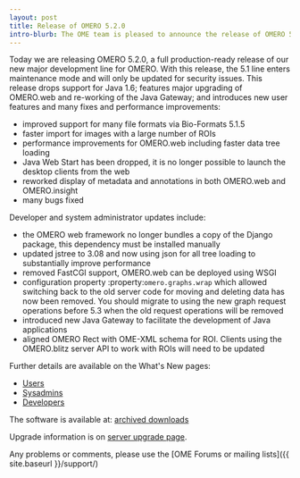 ```yaml
---
layout: post
title: Release of OMERO 5.2.0
intro-blurb: The OME team is pleased to announce the release of OMERO 5.2.0
---
```

Today we are releasing OMERO 5.2.0, a full production-ready release of our new major development line for OMERO. With this release, the 5.1 line enters maintenance mode and will only be updated for security issues. This release drops support for Java 1.6; features major upgrading of OMERO.web and re-working of the Java Gateway; and introduces new user features and many fixes and performance improvements:

* improved support for many file formats via Bio-Formats 5.1.5
* faster import for images with a large number of ROIs
* performance improvements for OMERO.web including faster data tree loading
* Java Web Start has been dropped, it is no longer possible to launch the desktop clients from the web
* reworked display of metadata and annotations in both OMERO.web and OMERO.insight
* many bugs fixed

Developer and system administrator updates include:

* the OMERO web framework no longer bundles a copy of the Django package, this dependency must be installed manually
* updated jstree to 3.08 and now using json for all tree loading to substantially improve performance
* removed FastCGI support, OMERO.web can be deployed using WSGI
* configuration property :property:`omero.graphs.wrap` which allowed switching back to the old server code for moving and deleting data has now been removed. You should migrate to using the new graph request operations before 5.3 when the old request operations will be removed
* introduced new Java Gateway to facilitate the development of Java applications
* aligned OMERO Rect with OME-XML schema for ROI. Clients using the OMERO.blitz server API to work with ROIs will need to be updated

Further details are available on the What's New pages: 

* [Users](http://www.openmicroscopy.org/site/support/omero5.2/users/whatsnew.html)
* [Sysadmins](http://www.openmicroscopy.org/site/support/omero5.2/sysadmins/whatsnew.html)
* [Developers](http://www.openmicroscopy.org/site/support/omero5.2/developers/whatsnew.html)

The software is available at: [archived downloads](http://downloads.openmicroscopy.org/omero/5.2.0)

Upgrade information is on [server upgrade page](http://www.openmicroscopy.org/site/support/omero5.2/sysadmins/server-upgrade.html).

Any problems or comments, please use the [OME Forums or mailing lists]({{ site.baseurl }}/support/)

